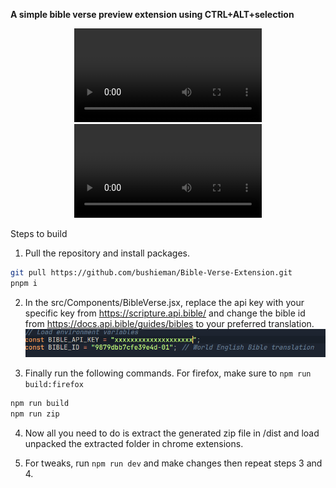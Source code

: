 **A simple bible verse preview extension using CTRL+ALT+selection**
<P align="center">
  <Video src="https://github.com/user-attachments/assets/6d17408b-2aab-4c51-b346-a7484785d9f9"></Video>
  <Video src="https://github.com/user-attachments/assets/50134f06-bf4f-4601-8cd9-3c10657d32ec"></Video>
</P>

Steps to build
1. Pull the repository and install packages.
  ```sh
  git pull https://github.com/bushieman/Bible-Verse-Extension.git
  pnpm i
  ```

2. In the src/Components/BibleVerse.jsx, replace the api key with your specific key from https://scripture.api.bible/ and change the bible id from https://docs.api.bible/guides/bibles to your preferred translation. 
  ![img](public/Media/BibleVerse.jsx.png)

3. Finally run the following commands. For firefox, make sure to `npm run build:firefox`
  ```sh
  npm run build
  npm run zip
  ```

4. Now all you need to do is extract the generated zip file in /dist and load unpacked the extracted folder in chrome extensions.
   
5. For tweaks, run `npm run dev` and make changes then repeat steps 3 and 4.
